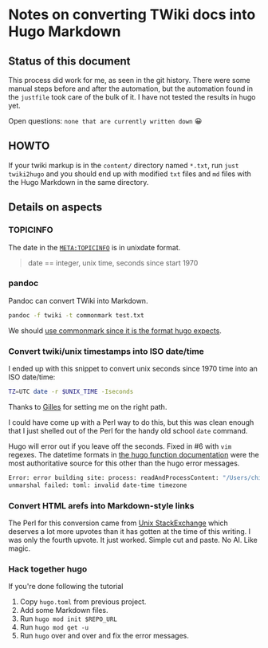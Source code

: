 # Notes on converting TWiki docs into Hugo Markdown

## Status of this document

This process did work for me, as seen in the git history.  There were some manual
steps before and after the automation, but the automation found in the `justfile`
took care of the bulk of it.  I have not tested the results in hugo yet.

Open questions: `none that are currently written down` :grinning:

## HOWTO

If your twiki markup is in the `content/` directory named `*.txt`, run
`just twiki2hugo` and you should end up with modified `txt` files and 
`md` files with the Hugo Markdown in the same directory.

## Details on aspects

### TOPICINFO

The date in the [`META:TOPICINFO`](https://www.twiki.org/cgi-bin/view/TWiki06x01/TWikiMetaData#META_TOPICINFO) is in unixdate format.

> date == integer, unix time, seconds since start 1970

### pandoc

Pandoc can convert TWiki into Markdown.

```bash
pandoc -f twiki -t commonmark test.txt
```

We should [use commonmark since it is the format hugo expects](https://github.com/jgm/pandoc/discussions/10739).

### Convert twiki/unix timestamps into ISO date/time

I ended up with this snippet to convert unix seconds since 1970 time into an ISO date/time:

```bash
TZ=UTC date -r $UNIX_TIME -Iseconds
```

Thanks to [Gilles](https://unix.stackexchange.com/a/2993/79839) for setting me on the right path.

I could have come up with a Perl way to do this, but this was clean enough that I
just shelled out of the Perl for the handy old school `date` command.

Hugo will error out if you leave off the seconds.  Fixed in #6 with `vim` regexes.
The datetime formats in [the hugo function documentation](https://gohugo.io/functions/time/format/)
were the most authoritative source for this other than the hugo error messages.

```bash
Error: error building site: process: readAndProcessContent: "/Users/chicks/Documents/git/www-fini-net/content/ConsultingServices.md:3:27":
unmarshal failed: toml: invalid date-time timezone
```

### Convert HTML arefs into Markdown-style links

The Perl for this conversion came from 
[Unix StackExchange](https://unix.stackexchange.com/a/582424/79839)
which deserves a lot more upvotes than it has gotten at the time of this writing.
I was only the fourth upvote.  It just worked.  Simple cut and paste.  No AI.  Like magic.

### Hack together hugo

If you're done following the tutorial

1. Copy `hugo.toml` from previous project.
1. Add some Markdown files.
1. Run `hugo mod init $REPO_URL`
1. Run `hugo mod get -u`
1. Run `hugo` over and over and fix the error messages.
